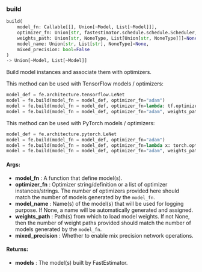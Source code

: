 

### build
```python
build(
	model_fn: Callable[[], Union[~Model, List[~Model]]],
	optimizer_fn: Union[str, fastestimator.schedule.schedule.Scheduler, Callable, List[str], List[Callable], List[fastestimator.schedule.schedule.Scheduler], NoneType],
	weights_path: Union[str, NoneType, List[Union[str, NoneType]]]=None,
	model_name: Union[str, List[str], NoneType]=None,
	mixed_precision: bool=False
)
-> Union[~Model, List[~Model]]
```
Build model instances and associate them with optimizers.

This method can be used with TensorFlow models / optimizers:
```python
model_def = fe.architecture.tensorflow.LeNet
model = fe.build(model_fn = model_def, optimizer_fn="adam")
model = fe.build(model_fn = model_def, optimizer_fn=lambda: tf.optimizers.Adam(lr=0.1))
model = fe.build(model_fn = model_def, optimizer_fn="adam", weights_path="~/weights.h5")
```

This method can be used with PyTorch models / optimizers:
```python
model_def = fe.architecture.pytorch.LeNet
model = fe.build(model_fn = model_def, optimizer_fn="adam")
model = fe.build(model_fn = model_def, optimizer_fn=lambda x: torch.optim.Adam(params=x, lr=0.1))
model = fe.build(model_fn = model_def, optimizer_fn="adam", weights_path="~/weights.pt)
```


#### Args:

* **model_fn** :  A function that define model(s).
* **optimizer_fn** :  Optimizer string/definition or a list of optimizer instances/strings. The number of optimizers        provided here should match the number of models generated by the `model_fn`.
* **model_name** :  Name(s) of the model(s) that will be used for logging purpose. If None, a name will be        automatically generated and assigned.
* **weights_path** :  Path(s) from which to load model weights. If not None, then the number of weight paths provided        should match the number of models generated by the `model_fn`.
* **mixed_precision** :  Whether to enable mix precision network operations.

#### Returns:

* **models** :  The model(s) built by FastEstimator.